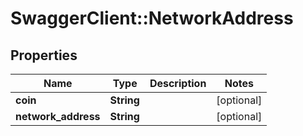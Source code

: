 # SwaggerClient::NetworkAddress

## Properties
Name | Type | Description | Notes
------------ | ------------- | ------------- | -------------
**coin** | **String** |  | [optional] 
**network_address** | **String** |  | [optional] 


